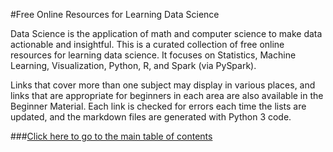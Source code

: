 #Free Online Resources for Learning Data Science

Data Science is the application of math and computer science to make data actionable and insightful.  This is a curated collection of free online resources for learning data science.  It focuses on Statistics, Machine Learning, Visualization, Python, R, and Spark (via PySpark).  

Links that cover more than one subject may display in various places, and links that are appropriate for beginners in each area are also available in the Beginner Material. Each link is checked for errors each time the lists are updated, and the markdown files are generated with Python 3 code.

###[Click here to go to the main table of contents](./output)
